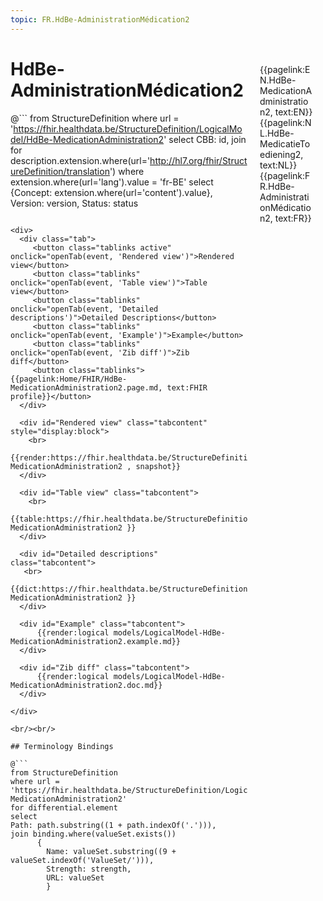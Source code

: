 ```yaml
---
topic: FR.HdBe-AdministrationMédication2
---
```


<div style="float:right;width:85px;padding:10px;margin:10">
<p>{{pagelink:EN.HdBe-MedicationAdministration2, text:EN}}  {{pagelink:NL.HdBe-MedicatieToediening2, text:NL}}  {{pagelink:FR.HdBe-AdministrationMédication2, text:FR}}<p>
</div>

# HdBe-AdministrationMédication2



@```
from StructureDefinition
where url = 'https://fhir.healthdata.be/StructureDefinition/LogicalModel/HdBe-MedicationAdministration2'
select 
CBB: id,
join for description.extension.where(url='http://hl7.org/fhir/StructureDefinition/translation') where extension.where(url='lang').value = 'fr-BE' select {Concept: extension.where(url='content').value}, 
Version: version,
Status: status
```

<div>
  <div class="tab">
     <button class="tablinks active" onclick="openTab(event, 'Rendered view')">Rendered view</button>
     <button class="tablinks" onclick="openTab(event, 'Table view')">Table view</button>
     <button class="tablinks" onclick="openTab(event, 'Detailed descriptions')">Detailed Descriptions</button>
     <button class="tablinks" onclick="openTab(event, 'Example')">Example</button>
     <button class="tablinks" onclick="openTab(event, 'Zib diff')">Zib diff</button>
     <button class="tablinks">{{pagelink:Home/FHIR/HdBe-MedicationAdministration2.page.md, text:FHIR profile}}</button>
  </div>

  <div id="Rendered view" class="tabcontent" style="display:block">
    <br>
      {{render:https://fhir.healthdata.be/StructureDefinition/LogicalModel/HdBe-MedicationAdministration2 , snapshot}}
  </div>

  <div id="Table view" class="tabcontent">
    <br>
      {{table:https://fhir.healthdata.be/StructureDefinition/LogicalModel/HdBe-MedicationAdministration2 }}
  </div>

  <div id="Detailed descriptions" class="tabcontent">
   <br>
      {{dict:https://fhir.healthdata.be/StructureDefinition/LogicalModel/HdBe-MedicationAdministration2 }}
  </div>

  <div id="Example" class="tabcontent">
      {{render:logical models/LogicalModel-HdBe-MedicationAdministration2.example.md}}
  </div>

  <div id="Zib diff" class="tabcontent">
      {{render:logical models/LogicalModel-HdBe-MedicationAdministration2.doc.md}}
  </div>

</div>

<br/><br/> 

## Terminology Bindings

@```
from StructureDefinition
where url = 'https://fhir.healthdata.be/StructureDefinition/LogicalModel/HdBe-MedicationAdministration2'
for differential.element
select
Path: path.substring((1 + path.indexOf('.'))),
join binding.where(valueSet.exists())
      { 
        Name: valueSet.substring((9 + valueSet.indexOf('ValueSet/'))),
        Strength: strength,
        URL: valueSet
        }
```  